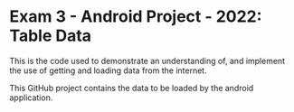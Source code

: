 # Exam 3 - Android Project - 2022: Table Data

This is the code used to demonstrate an understanding of,
and implement the use of getting and loading data from the internet.

This GitHub project contains the data to be loaded by the android application.

